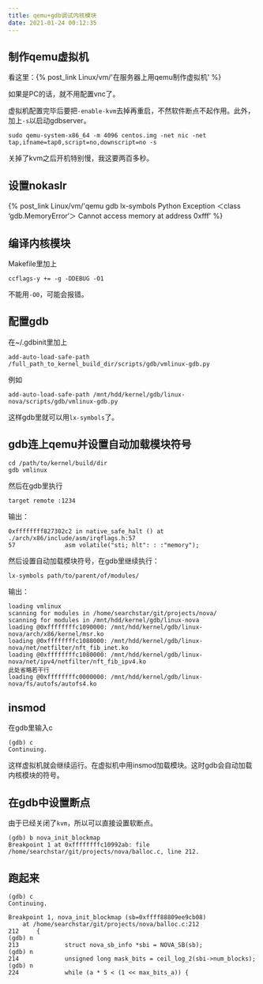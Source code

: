 ```yaml
---
title: qemu+gdb调试内核模块
date: 2021-01-24 00:12:35
---
```


## 制作qemu虚拟机

看这里：{% post_link Linux/vm/'在服务器上用qemu制作虚拟机' %}

如果是PC的话，就不用配置vnc了。

虚拟机配置完毕后要把`-enable-kvm`去掉再重启，不然软件断点不起作用。此外，加上`-s`以启动gdbserver。

```shell
sudo qemu-system-x86_64 -m 4096 centos.img -net nic -net tap,ifname=tap0,script=no,downscript=no -s
```

关掉了kvm之后开机特别慢，我这要两百多秒。

## 设置nokaslr

{% post_link Linux/vm/'qemu gdb lx-symbols Python Exception ＜class ‘gdb.MemoryError‘＞ Cannot access memory at address 0xfff' %}

## 编译内核模块

Makefile里加上

```text
ccflags-y += -g -DDEBUG -O1
```

不能用`-O0`，可能会报错。

## 配置gdb

在~/.gdbinit里加上

```text
add-auto-load-safe-path /full_path_to_kernel_build_dir/scripts/gdb/vmlinux-gdb.py
```

例如

```text
add-auto-load-safe-path /mnt/hdd/kernel/gdb/linux-nova/scripts/gdb/vmlinux-gdb.py
```

这样gdb里就可以用`lx-symbols`了。

## gdb连上qemu并设置自动加载模块符号

```shell
cd /path/to/kernel/build/dir
gdb vmlinux
```

然后在gdb里执行

```gdb
target remote :1234
```

输出：

```text
0xffffffff827302c2 in native_safe_halt () at ./arch/x86/include/asm/irqflags.h:57
57              asm volatile("sti; hlt": : :"memory");
```

然后设置自动加载模块符号，在gdb里继续执行：

```gdb
lx-symbols path/to/parent/of/modules/
```

输出：

```text
loading vmlinux
scanning for modules in /home/searchstar/git/projects/nova/
scanning for modules in /mnt/hdd/kernel/gdb/linux-nova
loading @0xffffffffc1090000: /mnt/hdd/kernel/gdb/linux-nova/arch/x86/kernel/msr.ko
loading @0xffffffffc1088000: /mnt/hdd/kernel/gdb/linux-nova/net/netfilter/nft_fib_inet.ko
loading @0xffffffffc1080000: /mnt/hdd/kernel/gdb/linux-nova/net/ipv4/netfilter/nft_fib_ipv4.ko
此处省略若干行
loading @0xffffffffc0000000: /mnt/hdd/kernel/gdb/linux-nova/fs/autofs/autofs4.ko
```

## insmod

在gdb里输入c

```text
(gdb) c
Continuing.
```

这样虚拟机就会继续运行。在虚拟机中用insmod加载模块。这时gdb会自动加载内核模块的符号。

## 在gdb中设置断点

由于已经关闭了`kvm`，所以可以直接设置软断点。

```text
(gdb) b nova_init_blockmap
Breakpoint 1 at 0xffffffffc10992ab: file /home/searchstar/git/projects/nova/balloc.c, line 212.
```

## 跑起来

```text
(gdb) c
Continuing.

Breakpoint 1, nova_init_blockmap (sb=0xffff88809ee9cb08)
    at /home/searchstar/git/projects/nova/balloc.c:212
212     {
(gdb) n
213             struct nova_sb_info *sbi = NOVA_SB(sb);
(gdb) n
214             unsigned long mask_bits = ceil_log_2(sbi->num_blocks);
(gdb) n
224             while (a * 5 < (1 << max_bits_a)) {
```
